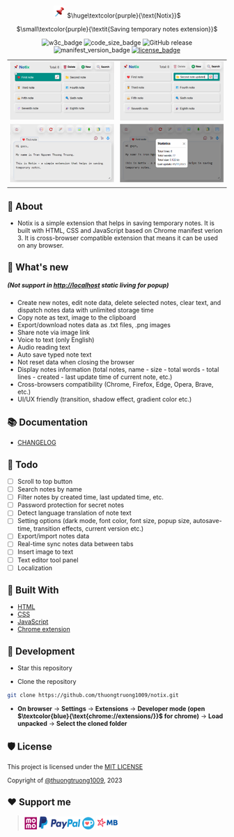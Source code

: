 <div align="center">

<img src="https://raw.githubusercontent.com/thuongtruong1009/notix/main/public/favicon.ico" width="28" height="28" /> $\huge\textcolor{purple}{\text{Notix}}$

$\small\textcolor{purple}{\textit{Saving temporary notes extension}}$

  <img src="https://img.shields.io/badge/w3c-validated-brightgreen" alt="w3c_badge" />
  <img src="https://img.shields.io/github/languages/code-size/thuongtruong1009/notix" alt="code_size_badge" />
  <img alt="GitHub release" src="https://img.shields.io/github/v/release/thuongtruong1009/notix?color=yellow">
  <img src="https://img.shields.io/badge/manifest-v3-pink" alt="manifest_version_badge" />
  <a href="LICENSE"><img src="https://img.shields.io/github/license/thuongtruong1009/notix" alt="license_badge" /></a>
  <!-- <a href="https://hits.dwyl.com/thuongtruong1009/notix" rel="nofollow"><img src="https://hits.dwyl.com/thuongtruong1009/notix.svg" alt="HitCount" data-canonical-src="https://hits.dwyl.com/thuongtruong1009/notix.svg" style="max-width: 100%;"></a> -->

</div>

|                                                               |                                                               |
| :-----------------------------------------------------------: | :-----------------------------------------------------------: |
| <img src="public/preview1a.png" alt="preview1" width="400" /> | <img src="public/preview1b.png" alt="preview3" width="400" /> |
| <img src="public/preview2.png" alt="preview3" width="400" />  | <img src="public/preview3.png" alt="preview4" width="400" />  |
|                                                               |                                                               |

<!-- <div align="center">
  <img src="https://raw.githubusercontent.com/thuongtruong1009/notix/main/public/preview1.png" alt="preview1" width="400" /><img src="https://raw.githubusercontent.com/thuongtruong1009/notix/main/public/preview2.png" alt="preview2" width="400" />
</div> -->

## 📢 About

-   Notix is a simple extension that helps in saving temporary notes. It is built with HTML, CSS and JavaScript based on Chrome manifest verion 3. It is cross-browser compatible extension that means it can be used on any browser.

## 🎉 What's new

##### _(Not support in <ins>http://localhost</ins> static living for popup)_

-   Create new notes, edit note data, delete selected notes, clear text, and dispatch notes data with unlimited storage time
-   Copy note as text, image to the clipboard
-   Export/download notes data as .txt files, .png images
-   Share note via image link
-   Voice to text (only English)
-   Audio reading text
-   Auto save typed note text
-   Not reset data when closing the browser
-   Display notes information (total notes, name - size - total words - total lines - created - last update time of current note, etc.)
-   Cross-browsers compatibility (Chrome, Firefox, Edge, Opera, Brave, etc.)
-   UI/UX friendly (transition, shadow effect, gradient color etc.)

## 📚 Documentation

-   [CHANGELOG](CHANGELOG.md)

## 🎯 Todo

-   [ ] Scroll to top button
-   [ ] Search notes by name
-   [ ] Filter notes by created time, last updated time, etc.
-   [ ] Password protection for secret notes
-   [ ] Detect language translation of note text
-   [ ] Setting options (dark mode, font color, font size, popup size, autosave-time, transition effects, current version etc.)
-   [ ] Export/import notes data
-   [ ] Real-time sync notes data between tabs
-   [ ] Insert image to text
-   [ ] Text editor tool panel
-   [ ] Localization

## 🧩 Built With

-   [HTML](https://www.w3schools.com/html/)
-   [CSS](https://www.w3schools.com/css/)
-   [JavaScript](https://www.w3schools.com/js/)
-   [Chrome extension](https://developer.chrome.com)

## 🔨 Development

-   Star this repository

-   Clone the repository

```bash
git clone https://github.com/thuongtruong1009/notix.git
```

-   **On browser** -> **Settings** -> **Extensions** -> **Developer mode (open $\textcolor{blue}{\text{chrome://extensions/}}$ for chrome)** -> **Load unpacked** -> **Select the cloned folder**

## 🛡️ License

This project is licensed under the [MIT LICENSE](LICENSE)

Copyright of [@thuongtruong1009](https://github.com/thuongtruong1009), 2023

## ❤️ Support me

> <a href="https://nhantien.momo.vn/0917085937"><img height="28" src="https://raw.githubusercontent.com/thuongtruong1009/notix/main/public/momo.svg"></a> <a href="https://www.paypal.me/thuongtruong1009"><img height="30" src="https://raw.githubusercontent.com/thuongtruong1009/notix/main/public/paypal.svg"></a> <a href='https://ko-fi.com/thuongtruong1009'><img height='26' style='border:0px;height:28px;color:blue' src='https://raw.githubusercontent.com/thuongtruong1009/notix/main/public/kofi.svg' border='0' alt='Buy Me a Coffee at ko-fi.com' /></a> <a href="public/mb_qr.jpg"><img height="32" src="https://raw.githubusercontent.com/thuongtruong1009/notix/main/public/mbbank.svg"></a>

